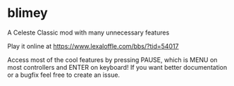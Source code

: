 # blimey
A Celeste Classic mod with many unnecessary features

Play it online at https://www.lexaloffle.com/bbs/?tid=54017

Access most of the cool features by pressing PAUSE, which is MENU on most controllers and ENTER on keyboard! If you want better documentation or a bugfix feel free to create an issue.
